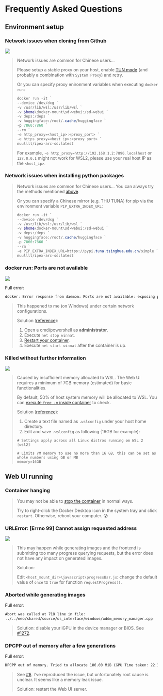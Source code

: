 # Frequently Asked Questions

## Environment setup

### Network issues when cloning from Github

![](/assets/github-connection-443.jpg)

> Network issues are common for Chinese users...
>
> Please setup a stable proxy on your host, enable [TUN mode](https://docs.cfw.lbyczf.com/contents/tun.html) (and probably a combination with `System Proxy`) and retry.
>
> Or you can specify proxy enironment variables when executing `docker run`:
> 
> ```powershell
> docker run -it `
> --device /dev/dxg `
> -v /usr/lib/wsl:/usr/lib/wsl `
> -v $home\docker-mount\sd-webui:/sd-webui `
> -v deps:/deps `
> -v huggingface:/root/.cache/huggingface `
> -p 7860:7860 `
> --rm `
> -e http_proxy=<host_ip>:<proxy_port> `
> -e https_proxy=<host_ip>:<proxy_port> `
> nuullll/ipex-arc-sd:latest
> ```
> 
> For example, `-e http_proxy=http://192.168.1.2:7890`. `localhost` or `127.0.0.1` might not work for WSL2, please use your real host IP as the `<host_ip>`.

### Network issues when installing python packages

> Network issues are common for Chinese users... You can always try the methods mentioned [above](#network-issues-when-cloning-from-github).
>
> Or you can specify a Chinese mirror (e.g. THU TUNA) for pip via the environment variable `PIP_EXTRA_INDEX_URL`:
>
> ```powershell
> docker run -it `
> --device /dev/dxg `
> -v /usr/lib/wsl:/usr/lib/wsl `
> -v $home\docker-mount\sd-webui:/sd-webui `
> -v deps:/deps `
> -v huggingface:/root/.cache/huggingface `
> -p 7860:7860 `
> --rm `
> -e PIP_EXTRA_INDEX_URL=https://pypi.tuna.tsinghua.edu.cn/simple `
> nuullll/ipex-arc-sd:latest
> ```

### docker run: Ports are not available

![](/assets/port-not-available.png)

Full error:

```txt
docker: Error response from daemon: Ports are not available: exposing port TCP 0.0.0.0:7860 -> 0.0.0.0: listen tcp 0.0.0.0:7860: bind: An attempt was made to access a socket in a way forbidden by its access permissions.
```

> This happened to me (on Windows) under certain network configurations.
>
> Solution ([reference](https://github.com/docker/for-win/issues/9272#issuecomment-776225866)):
> 1. Open a cmd/powershell as **administrator**.
> 2. Execute `net stop winnat`.
> 3. [Restart your container](getting-started.md#restart-container).
> 4. Execute `net start winnat` after the container is up.

### Killed without further information

![](/assets/killed.jpg)

> Caused by insufficient memory allocated to WSL. The Web UI requires a minimum of 7GB memory (estimated) for basic functionalities.
>
> By default, 50% of host system memory will be allocated to WSL. You can [execute `free -m` inside container](getting-started.md#open-another-terminal-for-a-running-container) to check.
>
> Solution ([reference](https://learn.microsoft.com/en-us/answers/questions/1296124/how-to-increase-memory-and-cpu-limits-for-wsl2-win)):
> 1. Create a text file named as `.wslconfig` under your host home directory.
> 2. Edit and save `.wslconfig` as following (16GB for example):
> 
> ```.wslconfig
> # Settings apply across all Linux distros running on WSL 2
> [wsl2]
> 
> # Limits VM memory to use no more than 16 GB, this can be set as whole numbers using GB or MB
> memory=16GB
> ```

## Web UI running

### Container hanging

> You may not be able to [stop the container](getting-started.md#stop-container) in normal ways.
>
> Try to right-click the Docker Desktop icon in the system tray and click `restart`. Otherwise, reboot your computer. :cold_sweat:

### URLError: [Errno 99] Cannot assign requested address

![](/assets/urlerror.png)

> This may happen while generating images and the frontend is submitting too many progress querying requests, but the error does not have any impact on generated images.
>
> Solution:
>
> Edit `<host_mount_dir>\javascript\progressBar.js`: change the default value of `once` to `true` for function `requestProgress()`.

### Aborted while generating images

Full error:

```txt
Abort was called at 718 line in file:
../../neo/shared/source/os_interface/windows/wddm_memory_manager.cpp
```

> Solution: disable your iGPU in the device manager or BIOS. See [#1272](https://github.com/vladmandic/automatic/issues/1272).

### DPCPP out of memory after a few generations

Full error:

```txt
DPCPP out of memory. Tried to allocate 186.00 MiB (GPU Time taken: 22.18s | GPU active 3754 MB reserved 3888 MB | System peak 3754 MB total 13005 MB
```

> See [#8](https://github.com/Nuullll/ipex-sd-docker-for-arc-gpu/issues/8). I've reproduced the issue, but unfortunately root cause is unclear. It seems like a memory leak issue.
>
> Solution: restart the Web UI server.

